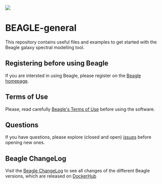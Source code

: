 <a href="https://join.slack.com/t/beaglenewusers/shared_invite/zt-2e0o2e9jr-tqMrNLGDb1Q40V9l8pPZ2A"><img src="https://badgen.net/badge/icon/Join%20us%20on%20Slack?icon=slack&label"/></a>

# BEAGLE-general

This repository contains useful files and examples to get started with the Beagle galaxy spectral modelling tool. 

## Registering before using Beagle

If you are intersted in using Beagle, please register on the [Beagle homepage](https://www.iap.fr/beagle/).

## Terms of Use

Please, read carefully [Beagle's Terms of Use](https://github.com/jacopo-chevallard/BEAGLE-general/blob/master/Terms%20of%20Use.md) before using the software.

## Questions

If you have questions, please explore (closed and open) [issues](https://github.com/jacopo-chevallard/BEAGLE-general/issues) before opening new ones. 

## Beagle ChangeLog

Visit the [Beagle ChangeLog](https://beagle.netlify.com/) to see all changes of the different Beagle versions, which are released on [DockerHub](https://hub.docker.com/r/beagletool/beagle/tags/)  
